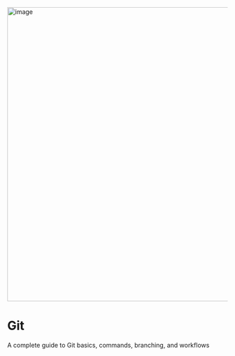 <img width="1200" height="674" alt="image" src="https://github.com/user-attachments/assets/f134cd03-fc1f-4bef-a076-03d1632ada26" />



# Git
A complete guide to Git basics, commands, branching, and workflows
